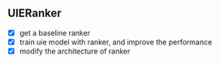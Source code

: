 ## UIERanker
- [x] get a baseline ranker
- [x] train uie model with ranker, and improve the performance
- [x] modify the architecture of ranker